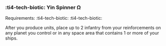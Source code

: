 ### :ti4-tech-biotic: **Yin Spinner Ω**

Requirements: :ti4-tech-biotic: :ti4-tech-biotic:

After you produce units, place up to 2 infantry from your reinforcements on any planet you control or in any space area that contains 1 or more of your ships.
